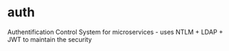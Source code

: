 # auth
Authentification Control System for microservices - uses NTLM + LDAP + JWT to maintain the security
